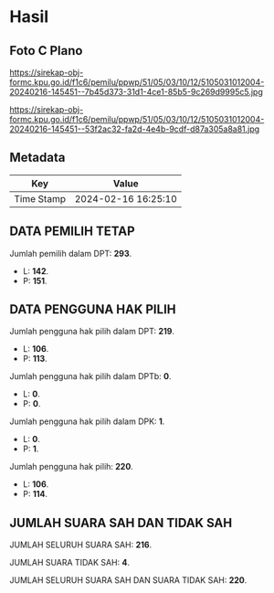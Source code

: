 # Hasil

## Foto C Plano

https://sirekap-obj-formc.kpu.go.id/f1c6/pemilu/ppwp/51/05/03/10/12/5105031012004-20240216-145451--7b45d373-31d1-4ce1-85b5-9c269d9995c5.jpg

https://sirekap-obj-formc.kpu.go.id/f1c6/pemilu/ppwp/51/05/03/10/12/5105031012004-20240216-145451--53f2ac32-fa2d-4e4b-9cdf-d87a305a8a81.jpg


## Metadata

| Key        | Value               |
| ---------- | ------------------- |
| Time Stamp | 2024-02-16 16:25:10 |


## DATA PEMILIH TETAP

Jumlah pemilih dalam DPT: **293**.
 * L: **142**.
 * P: **151**.

## DATA PENGGUNA HAK PILIH

Jumlah pengguna hak pilih dalam DPT: **219**.
 * L: **106**.
 * P: **113**.

Jumlah pengguna hak pilih dalam DPTb: **0**.
 * L: **0**.
 * P: **0**.

Jumlah pengguna hak pilih dalam DPK: **1**.
 * L: **0**.
 * P: **1**.

Jumlah pengguna hak pilih: **220**.
 * L: **106**.
 * P: **114**.

## JUMLAH SUARA SAH DAN TIDAK SAH

JUMLAH SELURUH SUARA SAH: **216**.

JUMLAH SUARA TIDAK SAH: **4**.

JUMLAH SELURUH SUARA SAH DAN SUARA TIDAK SAH: **220**.


